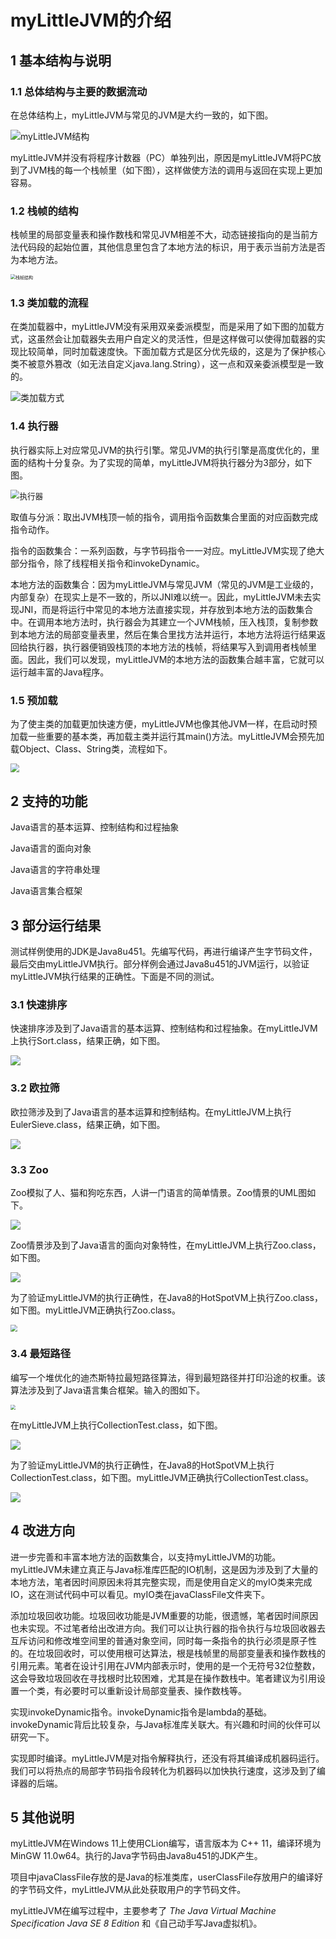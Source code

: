 # myLittleJVM的介绍

## 1 基本结构与说明

### 1.1 总体结构与主要的数据流动

在总体结构上，myLittleJVM与常见的JVM是大约一致的，如下图。

<img src="./readMePic/architecture.png" alt="myLittleJVM结构" title="myLittleJVM结构" />

myLittleJVM并没有将程序计数器（PC）单独列出，原因是myLittleJVM将PC放到了JVM栈的每一个栈帧里（如下图），这样做使方法的调用与返回在实现上更加容易。

### 1.2 栈帧的结构

栈帧里的局部变量表和操作数栈和常见JVM相差不大，动态链接指向的是当前方法代码段的起始位置，其他信息里包含了本地方法的标识，用于表示当前方法是否为本地方法。

<img src="./readMePic/stack_frame.png" alt="栈帧结构" title="栈帧结构" style="zoom:50%;" />

### 1.3 类加载的流程

在类加载器中，myLittleJVM没有采用双亲委派模型，而是采用了如下图的加载方式，这虽然会让加载器失去用户自定义的灵活性，但是这样做可以使得加载器的实现比较简单，同时加载速度快。下面加载方式是区分优先级的，这是为了保护核心类不被意外篡改（如无法自定义java.lang.String），这一点和双亲委派模型是一致的。

<img src="./readMePic/classload_process.png" alt="类加载方式" title="类加载方式" />

### 1.4 执行器

执行器实际上对应常见JVM的执行引擎。常见JVM的执行引擎是高度优化的，里面的结构十分复杂。为了实现的简单，myLittleJVM将执行器分为3部分，如下图。

<img src="./readMePic/executor.png" alt="执行器" style="zoom:90%;" title="执行器"/>

取值与分派：取出JVM栈顶一帧的指令，调用指令函数集合里面的对应函数完成指令动作。

指令的函数集合：一系列函数，与字节码指令一一对应。myLittleJVM实现了绝大部分指令，除了线程相关指令和invokeDynamic。

本地方法的函数集合：因为myLittleJVM与常见JVM（常见的JVM是工业级的，内部复杂）在现实上是不一致的，所以JNI难以统一。因此，myLittleJVM未去实现JNI，而是将运行中常见的本地方法直接实现，并存放到本地方法的函数集合中。在调用本地方法时，执行器会为其建立一个JVM栈帧，压入栈顶，复制参数到本地方法的局部变量表里，然后在集合里找方法并运行，本地方法将运行结果返回给执行器，执行器便销毁栈顶的本地方法的栈帧，将结果写入到调用者栈帧里面。因此，我们可以发现，myLittleJVM的本地方法的函数集合越丰富，它就可以运行越丰富的Java程序。

### 1.5 预加载

为了使主类的加载更加快速方便，myLittleJVM也像其他JVM一样，在启动时预加载一些重要的基本类，再加载主类并运行其main()方法。myLittleJVM会预先加载Object、Class、String类，流程如下。

<img src="./readMePic/baseClassLoad.png" style="zoom:90%;" />

## 2 支持的功能

Java语言的基本运算、控制结构和过程抽象

Java语言的面向对象

Java语言的字符串处理

Java语言集合框架

## 3 部分运行结果

测试样例使用的JDK是Java8u451。先编写代码，再进行编译产生字节码文件，最后交由myLittleJVM执行。部分样例会通过Java8u451的JVM运行，以验证myLittleJVM执行结果的正确性。下面是不同的测试。

### 3.1 快速排序

快速排序涉及到了Java语言的基本运算、控制结构和过程抽象。在myLittleJVM上执行Sort.class，结果正确，如下图。

![](./readMePic/myLittleJVM_fastSort.png)

### 3.2 欧拉筛

欧拉筛涉及到了Java语言的基本运算和控制结构。在myLittleJVM上执行EulerSieve.class，结果正确，如下图。

![](./readMePic/myLittleJVM_EulerSieve.png)

### 3.3 Zoo

Zoo模拟了人、猫和狗吃东西，人讲一门语言的简单情景。Zoo情景的UML图如下。

![](./readMePic/Zoo.png)

Zoo情景涉及到了Java语言的面向对象特性，在myLittleJVM上执行Zoo.class，如下图。

![](./readMePic/myLittleJVM_Zoo.png)

为了验证myLittleJVM的执行正确性，在Java8的HotSpotVM上执行Zoo.class，如下图。myLittleJVM正确执行Zoo.class。

<img src="./readMePic/HotSpotVM_Zoo.png" style="zoom:66%;" />

### 3.4 最短路径

编写一个堆优化的迪杰斯特拉最短路径算法，得到最短路径并打印沿途的权重。该算法涉及到了Java语言集合框架。输入的图如下。

<img src="./readMePic/graph.png" style="zoom:50%;" />

在myLittleJVM上执行CollectionTest.class，如下图。

![](./readMePic/myLittleJVM_graph.png)

为了验证myLittleJVM的执行正确性，在Java8的HotSpotVM上执行CollectionTest.class，如下图。myLittleJVM正确执行CollectionTest.class。

![](./readMePic/HotSpotVM_graph.png)

## 4 改进方向

进一步完善和丰富本地方法的函数集合，以支持myLittleJVM的功能。myLittleJVM未建立真正与Java标准库匹配的IO机制，这是因为涉及到了大量的本地方法，笔者因时间原因未将其完整实现，而是使用自定义的myIO类来完成IO，这在测试代码中可以看见。myIO类在javaClassFile文件夹下。

添加垃圾回收功能。垃圾回收功能是JVM重要的功能，很遗憾，笔者因时间原因也未实现。不过笔者给出改进方向。我们可以让执行器的指令执行与垃圾回收器去互斥访问和修改堆空间里的普通对象空间，同时每一条指令的执行必须是原子性的。在垃圾回收时，可以使用根可达算法，根是栈帧里的局部变量表和操作数栈的引用元素。笔者在设计引用在JVM内部表示时，使用的是一个无符号32位整数，这会导致垃圾回收在寻找根时比较困难，尤其是在操作数栈中。笔者建议为引用设置一个类，有必要时可以重新设计局部变量表、操作数栈等。

实现invokeDynamic指令。invokeDynamic指令是lambda的基础。invokeDynamic背后比较复杂，与Java标准库关联大。有兴趣和时间的伙伴可以研究一下。

实现即时编译。myLittleJVM是对指令解释执行，还没有将其编译成机器码运行。我们可以将热点的局部字节码指令段转化为机器码以加快执行速度，这涉及到了编译器的后端。

## 5 其他说明

myLittleJVM在Windows 11上使用CLion编写，语言版本为 C++ 11，编译环境为MinGW 11.0w64。执行的Java字节码由Java8u451的JDK产生。

项目中javaClassFile存放的是Java的标准类库，userClassFile存放用户的编译好的字节码文件，myLittleJVM从此处获取用户的字节码文件。

myLittleJVM在编写过程中，主要参考了 *The Java Virtual Machine Specification Java SE 8 Edition* 和《自己动手写Java虚拟机》。


